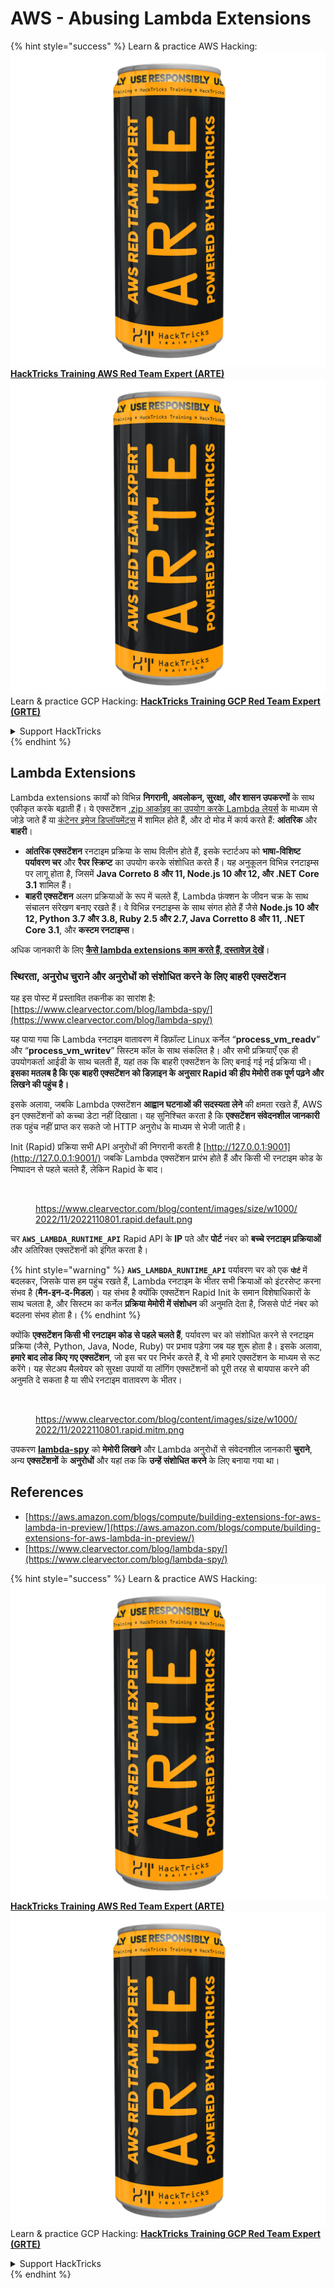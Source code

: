 # AWS - Abusing Lambda Extensions

{% hint style="success" %}
Learn & practice AWS Hacking:<img src="../../../../.gitbook/assets/image (1) (1) (1).png" alt="" data-size="line">[**HackTricks Training AWS Red Team Expert (ARTE)**](https://training.hacktricks.xyz/courses/arte)<img src="../../../../.gitbook/assets/image (1) (1) (1).png" alt="" data-size="line">\
Learn & practice GCP Hacking: <img src="../../../../.gitbook/assets/image (2).png" alt="" data-size="line">[**HackTricks Training GCP Red Team Expert (GRTE)**<img src="../../../../.gitbook/assets/image (2).png" alt="" data-size="line">](https://training.hacktricks.xyz/courses/grte)

<details>

<summary>Support HackTricks</summary>

* Check the [**subscription plans**](https://github.com/sponsors/carlospolop)!
* **Join the** 💬 [**Discord group**](https://discord.gg/hRep4RUj7f) or the [**telegram group**](https://t.me/peass) or **follow** us on **Twitter** 🐦 [**@hacktricks\_live**](https://twitter.com/hacktricks_live)**.**
* **Share hacking tricks by submitting PRs to the** [**HackTricks**](https://github.com/carlospolop/hacktricks) and [**HackTricks Cloud**](https://github.com/carlospolop/hacktricks-cloud) github repos.

</details>
{% endhint %}

## Lambda Extensions

Lambda extensions कार्यों को विभिन्न **निगरानी, अवलोकन, सुरक्षा, और शासन उपकरणों** के साथ एकीकृत करके बढ़ाती हैं। ये एक्सटेंशन [.zip आर्काइव का उपयोग करके Lambda लेयर्स](https://docs.aws.amazon.com/lambda/latest/dg/configuration-layers.html) के माध्यम से जोड़े जाते हैं या [कंटेनर इमेज डिप्लॉयमेंट्स](https://aws.amazon.com/blogs/compute/working-with-lambda-layers-and-extensions-in-container-images/) में शामिल होते हैं, और दो मोड में कार्य करते हैं: **आंतरिक** और **बाहरी**।

* **आंतरिक एक्सटेंशन** रनटाइम प्रक्रिया के साथ विलीन होते हैं, इसके स्टार्टअप को **भाषा-विशिष्ट पर्यावरण चर** और **रैपर स्क्रिप्ट** का उपयोग करके संशोधित करते हैं। यह अनुकूलन विभिन्न रनटाइम्स पर लागू होता है, जिसमें **Java Correto 8 और 11, Node.js 10 और 12, और .NET Core 3.1** शामिल हैं।
* **बाहरी एक्सटेंशन** अलग प्रक्रियाओं के रूप में चलते हैं, Lambda फ़ंक्शन के जीवन चक्र के साथ संचालन संरेखण बनाए रखते हैं। वे विभिन्न रनटाइम्स के साथ संगत होते हैं जैसे **Node.js 10 और 12, Python 3.7 और 3.8, Ruby 2.5 और 2.7, Java Corretto 8 और 11, .NET Core 3.1**, और **कस्टम रनटाइम्स**।

अधिक जानकारी के लिए [**कैसे lambda extensions काम करते हैं, दस्तावेज़ देखें**](https://docs.aws.amazon.com/lambda/latest/dg/runtimes-extensions-api.html)।

### स्थिरता, अनुरोध चुराने और अनुरोधों को संशोधित करने के लिए बाहरी एक्सटेंशन

यह इस पोस्ट में प्रस्तावित तकनीक का सारांश है: [https://www.clearvector.com/blog/lambda-spy/](https://www.clearvector.com/blog/lambda-spy/)

यह पाया गया कि Lambda रनटाइम वातावरण में डिफ़ॉल्ट Linux कर्नेल “**process\_vm\_readv**” और “**process\_vm\_writev**” सिस्टम कॉल के साथ संकलित है। और सभी प्रक्रियाएँ एक ही उपयोगकर्ता आईडी के साथ चलती हैं, यहां तक कि बाहरी एक्सटेंशन के लिए बनाई गई नई प्रक्रिया भी। **इसका मतलब है कि एक बाहरी एक्सटेंशन को डिज़ाइन के अनुसार Rapid की हीप मेमोरी तक पूर्ण पढ़ने और लिखने की पहुंच है।**

इसके अलावा, जबकि Lambda एक्सटेंशन **आह्वान घटनाओं की सदस्यता लेने** की क्षमता रखते हैं, AWS इन एक्सटेंशनों को कच्चा डेटा नहीं दिखाता। यह सुनिश्चित करता है कि **एक्सटेंशन संवेदनशील जानकारी** तक पहुंच नहीं प्राप्त कर सकते जो HTTP अनुरोध के माध्यम से भेजी जाती है।

Init (Rapid) प्रक्रिया सभी API अनुरोधों की निगरानी करती है [http://127.0.0.1:9001](http://127.0.0.1:9001/) जबकि Lambda एक्सटेंशन प्रारंभ होते हैं और किसी भी रनटाइम कोड के निष्पादन से पहले चलते हैं, लेकिन Rapid के बाद।

<figure><img src="../../../../.gitbook/assets/image (254).png" alt=""><figcaption><p><a href="https://www.clearvector.com/blog/content/images/size/w1000/2022/11/2022110801.rapid.default.png">https://www.clearvector.com/blog/content/images/size/w1000/2022/11/2022110801.rapid.default.png</a></p></figcaption></figure>

चर **`AWS_LAMBDA_RUNTIME_API`** Rapid API के **IP** पते और **पोर्ट** नंबर को **बच्चे रनटाइम प्रक्रियाओं** और अतिरिक्त एक्सटेंशनों को इंगित करता है।

{% hint style="warning" %}
**`AWS_LAMBDA_RUNTIME_API`** पर्यावरण चर को एक **`पोर्ट`** में बदलकर, जिसके पास हम पहुंच रखते हैं, Lambda रनटाइम के भीतर सभी क्रियाओं को इंटरसेप्ट करना संभव है (**मैन-इन-द-मिडल**)। यह संभव है क्योंकि एक्सटेंशन Rapid Init के समान विशेषाधिकारों के साथ चलता है, और सिस्टम का कर्नेल **प्रक्रिया मेमोरी में संशोधन** की अनुमति देता है, जिससे पोर्ट नंबर को बदलना संभव होता है।
{% endhint %}

क्योंकि **एक्सटेंशन किसी भी रनटाइम कोड से पहले चलते हैं**, पर्यावरण चर को संशोधित करने से रनटाइम प्रक्रिया (जैसे, Python, Java, Node, Ruby) पर प्रभाव पड़ेगा जब यह शुरू होता है। इसके अलावा, **हमारे बाद लोड किए गए एक्सटेंशन**, जो इस चर पर निर्भर करते हैं, वे भी हमारे एक्सटेंशन के माध्यम से रूट करेंगे। यह सेटअप मैलवेयर को सुरक्षा उपायों या लॉगिंग एक्सटेंशनों को पूरी तरह से बायपास करने की अनुमति दे सकता है या सीधे रनटाइम वातावरण के भीतर।

<figure><img src="../../../../.gitbook/assets/image (267).png" alt=""><figcaption><p><a href="https://www.clearvector.com/blog/content/images/size/w1000/2022/11/2022110801.rapid.mitm.png">https://www.clearvector.com/blog/content/images/size/w1000/2022/11/2022110801.rapid.mitm.png</a></p></figcaption></figure>

उपकरण [**lambda-spy**](https://github.com/clearvector/lambda-spy) को **मेमोरी लिखने** और Lambda अनुरोधों से संवेदनशील जानकारी **चुराने**, अन्य **एक्सटेंशनों** के **अनुरोधों** और यहां तक कि **उन्हें संशोधित करने** के लिए बनाया गया था।

## References

* [https://aws.amazon.com/blogs/compute/building-extensions-for-aws-lambda-in-preview/](https://aws.amazon.com/blogs/compute/building-extensions-for-aws-lambda-in-preview/)
* [https://www.clearvector.com/blog/lambda-spy/](https://www.clearvector.com/blog/lambda-spy/)

{% hint style="success" %}
Learn & practice AWS Hacking:<img src="../../../../.gitbook/assets/image (1) (1) (1).png" alt="" data-size="line">[**HackTricks Training AWS Red Team Expert (ARTE)**](https://training.hacktricks.xyz/courses/arte)<img src="../../../../.gitbook/assets/image (1) (1) (1).png" alt="" data-size="line">\
Learn & practice GCP Hacking: <img src="../../../../.gitbook/assets/image (2).png" alt="" data-size="line">[**HackTricks Training GCP Red Team Expert (GRTE)**<img src="../../../../.gitbook/assets/image (2).png" alt="" data-size="line">](https://training.hacktricks.xyz/courses/grte)

<details>

<summary>Support HackTricks</summary>

* Check the [**subscription plans**](https://github.com/sponsors/carlospolop)!
* **Join the** 💬 [**Discord group**](https://discord.gg/hRep4RUj7f) or the [**telegram group**](https://t.me/peass) or **follow** us on **Twitter** 🐦 [**@hacktricks\_live**](https://twitter.com/hacktricks_live)**.**
* **Share hacking tricks by submitting PRs to the** [**HackTricks**](https://github.com/carlospolop/hacktricks) and [**HackTricks Cloud**](https://github.com/carlospolop/hacktricks-cloud) github repos.

</details>
{% endhint %}
